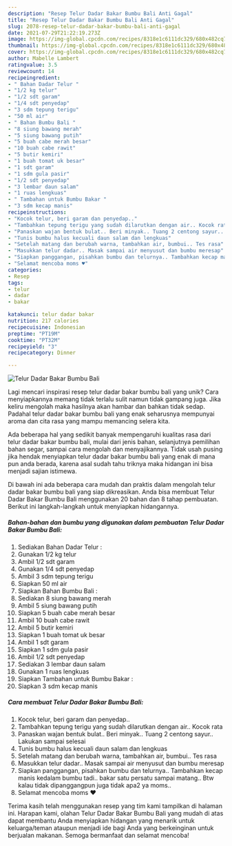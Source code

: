```yaml
---
description: "Resep Telur Dadar Bakar Bumbu Bali Anti Gagal"
title: "Resep Telur Dadar Bakar Bumbu Bali Anti Gagal"
slug: 2078-resep-telur-dadar-bakar-bumbu-bali-anti-gagal
date: 2021-07-29T21:22:19.273Z
image: https://img-global.cpcdn.com/recipes/8318e1c6111dc329/680x482cq70/telur-dadar-bakar-bumbu-bali-foto-resep-utama.jpg
thumbnail: https://img-global.cpcdn.com/recipes/8318e1c6111dc329/680x482cq70/telur-dadar-bakar-bumbu-bali-foto-resep-utama.jpg
cover: https://img-global.cpcdn.com/recipes/8318e1c6111dc329/680x482cq70/telur-dadar-bakar-bumbu-bali-foto-resep-utama.jpg
author: Mabelle Lambert
ratingvalue: 3.5
reviewcount: 14
recipeingredient:
- " Bahan Dadar Telur "
- "1/2 kg telur"
- "1/2 sdt garam"
- "1/4 sdt penyedap"
- "3 sdm tepung terigu"
- "50 ml air"
- " Bahan Bumbu Bali "
- "8 siung bawang merah"
- "5 siung bawang putih"
- "5 buah cabe merah besar"
- "10 buah cabe rawit"
- "5 butir kemiri"
- "1 buah tomat uk besar"
- "1 sdt garam"
- "1 sdm gula pasir"
- "1/2 sdt penyedap"
- "3 lembar daun salam"
- "1 ruas lengkuas"
- " Tambahan untuk Bumbu Bakar "
- "3 sdm kecap manis"
recipeinstructions:
- "Kocok telur, beri garam dan penyedap.."
- "Tambahkan tepung terigu yang sudah dilarutkan dengan air.. Kocok rata"
- "Panaskan wajan bentuk bulat.. Beri minyak.. Tuang 2 centong sayur.. Lakukan sampai selesai"
- "Tunis bumbu halus kecuali daun salam dan lengkuas"
- "Setelah matang dan berubah warna, tambahkan air, bumbui.. Tes rasa"
- "Masukkan telur dadar.. Masak sampai air menyusut dan bumbu meresap"
- "Siapkan panggangan, pisahkan bumbu dan telurnya.. Tambahkan kecap manis kedalam bumbu tadi.. bakar satu persatu sampai matang.. Btw kalau tidak dipanggangpun juga tidak apa2 ya moms.."
- "Selamat mencoba moms ♥️"
categories:
- Resep
tags:
- telur
- dadar
- bakar

katakunci: telur dadar bakar 
nutrition: 217 calories
recipecuisine: Indonesian
preptime: "PT19M"
cooktime: "PT32M"
recipeyield: "3"
recipecategory: Dinner

---
```



![Telur Dadar Bakar Bumbu Bali](https://img-global.cpcdn.com/recipes/8318e1c6111dc329/680x482cq70/telur-dadar-bakar-bumbu-bali-foto-resep-utama.jpg)

Lagi mencari inspirasi resep telur dadar bakar bumbu bali yang unik? Cara menyiapkannya memang tidak terlalu sulit namun tidak gampang juga. Jika keliru mengolah maka hasilnya akan hambar dan bahkan tidak sedap. Padahal telur dadar bakar bumbu bali yang enak seharusnya mempunyai aroma dan cita rasa yang mampu memancing selera kita.

Ada beberapa hal yang sedikit banyak mempengaruhi kualitas rasa dari telur dadar bakar bumbu bali, mulai dari jenis bahan, selanjutnya pemilihan bahan segar, sampai cara mengolah dan menyajikannya. Tidak usah pusing jika hendak menyiapkan telur dadar bakar bumbu bali yang enak di mana pun anda berada, karena asal sudah tahu triknya maka hidangan ini bisa menjadi sajian istimewa.




Di bawah ini ada beberapa cara mudah dan praktis dalam mengolah telur dadar bakar bumbu bali yang siap dikreasikan. Anda bisa membuat Telur Dadar Bakar Bumbu Bali menggunakan 20 bahan dan 8 tahap pembuatan. Berikut ini langkah-langkah untuk menyiapkan hidangannya.

<!--inarticleads1-->

##### Bahan-bahan dan bumbu yang digunakan dalam pembuatan Telur Dadar Bakar Bumbu Bali:

1. Sediakan  Bahan Dadar Telur :
1. Gunakan 1/2 kg telur
1. Ambil 1/2 sdt garam
1. Gunakan 1/4 sdt penyedap
1. Ambil 3 sdm tepung terigu
1. Siapkan 50 ml air
1. Siapkan  Bahan Bumbu Bali :
1. Sediakan 8 siung bawang merah
1. Ambil 5 siung bawang putih
1. Siapkan 5 buah cabe merah besar
1. Ambil 10 buah cabe rawit
1. Ambil 5 butir kemiri
1. Siapkan 1 buah tomat uk besar
1. Ambil 1 sdt garam
1. Siapkan 1 sdm gula pasir
1. Ambil 1/2 sdt penyedap
1. Sediakan 3 lembar daun salam
1. Gunakan 1 ruas lengkuas
1. Siapkan  Tambahan untuk Bumbu Bakar :
1. Siapkan 3 sdm kecap manis




<!--inarticleads2-->

##### Cara membuat Telur Dadar Bakar Bumbu Bali:

1. Kocok telur, beri garam dan penyedap..
1. Tambahkan tepung terigu yang sudah dilarutkan dengan air.. Kocok rata
1. Panaskan wajan bentuk bulat.. Beri minyak.. Tuang 2 centong sayur.. Lakukan sampai selesai
1. Tunis bumbu halus kecuali daun salam dan lengkuas
1. Setelah matang dan berubah warna, tambahkan air, bumbui.. Tes rasa
1. Masukkan telur dadar.. Masak sampai air menyusut dan bumbu meresap
1. Siapkan panggangan, pisahkan bumbu dan telurnya.. Tambahkan kecap manis kedalam bumbu tadi.. bakar satu persatu sampai matang.. Btw kalau tidak dipanggangpun juga tidak apa2 ya moms..
1. Selamat mencoba moms ♥️




Terima kasih telah menggunakan resep yang tim kami tampilkan di halaman ini. Harapan kami, olahan Telur Dadar Bakar Bumbu Bali yang mudah di atas dapat membantu Anda menyiapkan hidangan yang menarik untuk keluarga/teman ataupun menjadi ide bagi Anda yang berkeinginan untuk berjualan makanan. Semoga bermanfaat dan selamat mencoba!

